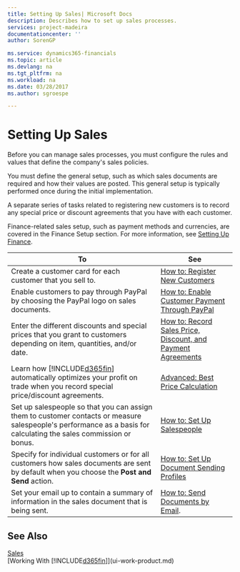 ```yaml
---
title: Setting Up Sales| Microsoft Docs
description: Describes how to set up sales processes.
services: project-madeira
documentationcenter: ''
author: SorenGP

ms.service: dynamics365-financials
ms.topic: article
ms.devlang: na
ms.tgt_pltfrm: na
ms.workload: na
ms.date: 03/28/2017
ms.author: sgroespe

---
```

# Setting Up Sales
Before you can manage sales processes, you must configure the rules and values that define the company's sales policies.

You must define the general setup, such as which sales documents are required and how their values are posted. This general setup is typically performed once during the initial implementation.

A separate series of tasks related to registering new customers is to record any special price or discount agreements that you have with each customer. 

Finance-related sales setup, such as payment methods and currencies, are covered in the Finance Setup section. For more information, see [Setting Up Finance](finance-setup-finance.md).

| To | See |
| --- | --- |
| Create a customer card for each customer that you sell to. |[How to: Register New Customers](sales-how-register-new-customers.md) |
| Enable customers to pay through PayPal by choosing the PayPal logo on sales documents. |[How to: Enable Customer Payment Through PayPal](sales-how-enable-payment-service-extensions.md) |
| Enter the different discounts and special prices that you grant to customers depending on item, quantities, and/or date. |[How to: Record Sales Price, Discount, and Payment Agreements](sales-how-record-sales-price-discount-payment-agreements.md) |
| Learn how [!INCLUDE[d365fin](includes/d365fin_md.md)] automatically optimizes your profit on trade when you record special price/discount agreements.|[Advanced: Best Price Calculation](advanced-best-price-calculation.md) | 
| Set up salespeople so that you can assign them to customer contacts or measure salespeople's performance as a basis for calculating the sales commission or bonus. |[How to: Set Up Salespeople](sales-how-setup-salespeople.md) |
| Specify for individual customers or for all customers how sales documents are sent by default when you choose the **Post and Send** action. |[How to: Set Up Document Sending Profiles](sales-how-setup-document-send-profiles.md) |
| Set your email up to contain a summary of information in the sales document that is being sent. |[How to: Send Documents by Email](ui-how-send-documents-email.md). | 

## See Also
[Sales](sales-manage-sales.md)  
[Working With [!INCLUDE[d365fin](includes/d365fin_md.md)]](ui-work-product.md)
